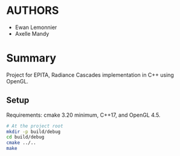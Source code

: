 # AUTHORS
- Ewan Lemonnier
- Axelle Mandy

# Summary
Project for EPITA, Radiance Cascades implementation in C++ using OpenGL.

## Setup
Requirements: cmake 3.20 minimum, C++17, and OpenGL 4.5.
```bash
# At the project root
mkdir -p build/debug
cd build/debug
cmake ../..
make
```
